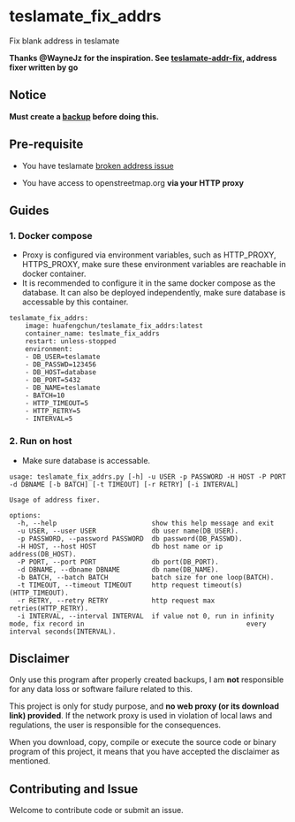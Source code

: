 # teslamate_fix_addrs

Fix blank address in teslamate

**Thanks @WayneJz for the inspiration. See [teslamate-addr-fix](https://github.com/WayneJz/teslamate-addr-fix), address fixer written by go** 



## Notice

**Must create a [backup](https://docs.teslamate.org/docs/maintenance/backup_restore) before doing this.**



## Pre-requisite

- You have teslamate [broken address issue](https://github.com/adriankumpf/teslamate/issues/2956)

- You have access to openstreetmap.org **via your HTTP proxy**

  

## Guides

### 1. Docker compose

* Proxy is configured via environment variables, such as HTTP_PROXY, HTTPS_PROXY, make sure these environment variables are reachable in docker container.
* It is recommended to configure it in the same docker compose as the database. It can also be deployed independently, make sure database is accessable by this container.

```
teslamate_fix_addrs:
    image: huafengchun/teslamate_fix_addrs:latest
    container_name: teslmate_fix_addrs
    restart: unless-stopped
    environment:
    - DB_USER=teslamate
    - DB_PASSWD=123456
    - DB_HOST=database
    - DB_PORT=5432
    - DB_NAME=teslamate
    - BATCH=10
    - HTTP_TIMEOUT=5
    - HTTP_RETRY=5
    - INTERVAL=5
```



### 2. Run on host

* Make sure database is accessable.

```
usage: teslamate_fix_addrs.py [-h] -u USER -p PASSWORD -H HOST -P PORT -d DBNAME [-b BATCH] [-t TIMEOUT] [-r RETRY] [-i INTERVAL]

Usage of address fixer.

options:
  -h, --help                        show this help message and exit
  -u USER, --user USER              db user name(DB_USER).
  -p PASSWORD, --password PASSWORD  db password(DB_PASSWD).
  -H HOST, --host HOST              db host name or ip address(DB_HOST).
  -P PORT, --port PORT              db port(DB_PORT).
  -d DBNAME, --dbname DBNAME        db name(DB_NAME).
  -b BATCH, --batch BATCH           batch size for one loop(BATCH).
  -t TIMEOUT, --timeout TIMEOUT     http request timeout(s)(HTTP_TIMEOUT).
  -r RETRY, --retry RETRY           http request max retries(HTTP_RETRY).
  -i INTERVAL, --interval INTERVAL  if value not 0, run in infinity mode, fix record in                                         every interval seconds(INTERVAL).
```



## Disclaimer

Only use this program after properly created backups, I am **not** responsible for any data loss or software failure related to this.

This project is only for study purpose, and **no web proxy (or its download link) provided**. If the network proxy is used in violation of local laws and regulations, the user is responsible for the consequences.

When you download, copy, compile or execute the source code or binary program of this project, it means that you have accepted the disclaimer as mentioned.



## Contributing and Issue

 Welcome to contribute code or submit an issue.
